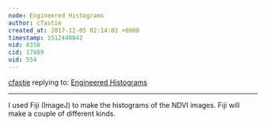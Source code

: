 ```yaml
---
node: Engineered Histograms
author: cfastie
created_at: 2017-12-05 02:14:02 +0000
timestamp: 1512440042
nid: 8358
cid: 17889
uid: 554
---
```




[cfastie](../profile/cfastie) replying to: [Engineered Histograms](../notes/cfastie/06-21-2013/engineered-histograms)

----
I used Fiji (ImageJ) to make the histograms of the NDVI images. Fiji will make a couple of different kinds.